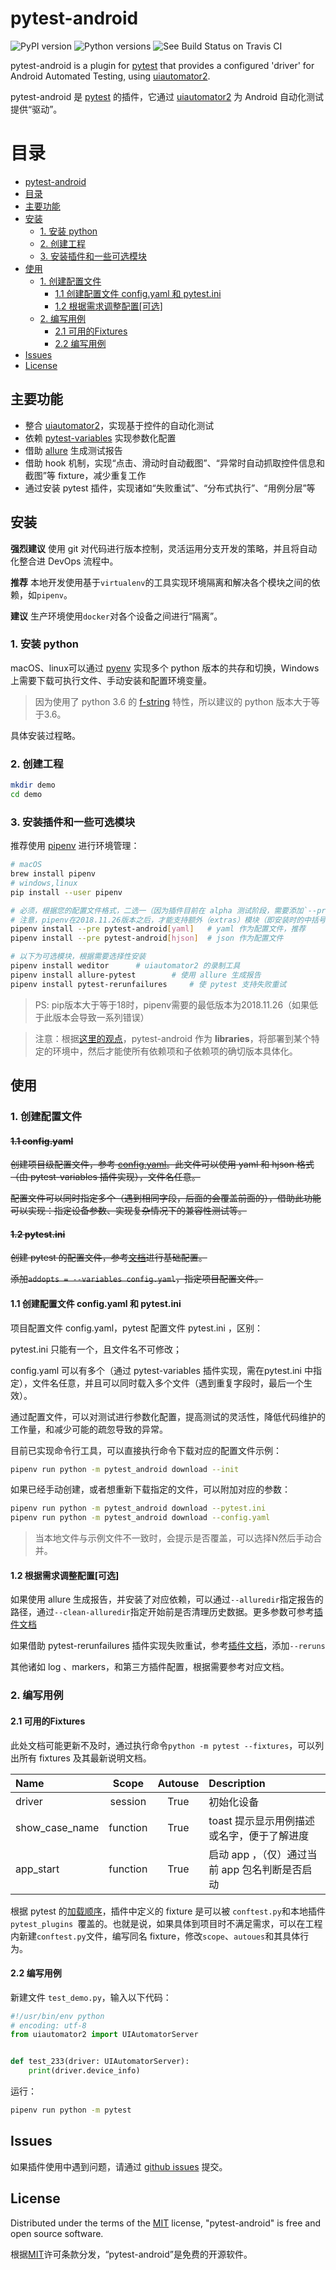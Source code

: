 # pytest-android

![PyPI version](https://img.shields.io/pypi/v/pytest-android.svg) ![Python versions](https://img.shields.io/pypi/pyversions/pytest-android.svg) ![See Build Status on Travis CI](https://travis-ci.org/edsion1107/pytest-android.svg?branch=master)

pytest-android is a plugin for [pytest](http://pytest.org/) that provides a configured 'driver' for Android Automated Testing, using [uiautomator2](https://github.com/openatx/uiautomator2).

pytest-android 是 [pytest](http://pytest.org/) 的插件，它通过 [uiautomator2](https://github.com/openatx/uiautomator2) 为 Android 自动化测试提供“驱动”。



目录
=================

* [pytest-android](#pytest-android)
* [目录](#目录)
 * [主要功能](#主要功能)
 * [安装](#安装)
    * [1. 安装 python](#1-安装-python)
    * [2. 创建工程](#2-创建工程)
    * [3. 安装插件和一些可选模块](#3-安装插件和一些可选模块)
 * [使用](#使用)
    * [1. 创建配置文件](#1-创建配置文件)
       * [1.1 创建配置文件 config.yaml 和 pytest.ini](#11-创建配置文件-configyaml-和-pytestini)
       * [1.2 根据需求调整配置[可选]](#12-根据需求调整配置可选)
    * [2. 编写用例](#2-编写用例)
       * [2.1 可用的Fixtures](#21-可用的fixtures)
       * [2.2 编写用例](#22-编写用例)
 * [Issues](#issues)
 * [License](#license)

## 主要功能

- 整合 [uiautomator2](https://github.com/openatx/uiautomator2)，实现基于控件的自动化测试
- 依赖 [pytest-variables](https://github.com/pytest-dev/pytest-variables) 实现参数化配置
- 借助 [allure](https://github.com/allure-framework/allure-python) 生成测试报告
- 借助 hook 机制，实现“点击、滑动时自动截图”、“异常时自动抓取控件信息和截图”等 fixture，减少重复工作
- 通过安装 pytest 插件，实现诸如“失败重试”、“分布式执行”、“用例分层”等



## 安装

**强烈建议** 使用 git 对代码进行版本控制，灵活运用分支开发的策略，并且将自动化整合进 DevOps 流程中。

**推荐** 本地开发使用基于`virtualenv`的工具实现环境隔离和解决各个模块之间的依赖，如`pipenv`。

**建议** 生产环境使用`docker`对各个设备之间进行“隔离”。

### 1. 安装 python

macOS、linux可以通过 [pyenv](https://github.com/pyenv/pyenv) 实现多个 python 版本的共存和切换，Windows上需要下载可执行文件、手动安装和配置环境变量。

> 因为使用了 python 3.6 的 [f-string](https://realpython.com/python-f-strings/) 特性，所以建议的 python 版本大于等于3.6。

具体安装过程略。

### 2. 创建工程

```bash
mkdir demo
cd demo
```

### 3. 安装插件和一些可选模块

推荐使用 [pipenv](https://github.com/pypa/pipenv) 进行环境管理：

```bash
# macOS
brew install pipenv
# windows,linux
pip install --user pipenv

# 必须，根据您的配置文件格式，二选一（因为插件目前在 alpha 测试阶段，需要添加`--pre`参数）
# 注意，pipenv在2018.11.26版本之后，才能支持额外（extras）模块（即安装时的中括号语法），所以使用较新的版本、或手动安装
pipenv install --pre pytest-android[yaml]	# yaml 作为配置文件，推荐
pipenv install --pre pytest-android[hjson]	# json 作为配置文件

# 以下为可选模块，根据需要选择性安装
pipenv install weditor		# uiautomator2 的录制工具
pipenv install allure-pytest		# 使用 allure 生成报告
pipenv install pytest-rerunfailures		# 使 pytest 支持失败重试
```
> PS: pip版本大于等于18时，pipenv需要的最低版本为2018.11.26（如果低于此版本会导致一系列错误）

> 注意：根据[这里的观点](https://pipenv.readthedocs.io/en/latest/advanced/#pipfile-vs-setup-py)，pytest-android 作为 **libraries**，将部署到某个特定的环境中，然后才能使所有依赖项和子依赖项的确切版本具体化。

## 使用

### 1. 创建配置文件

#### ~~1.1 config.yaml~~

~~创建项目级配置文件，参考 [config.yaml](https://raw.githubusercontent.com/edsion1107/pytest-android/master/config.yaml)。此文件可以使用 yaml 和 hjson 格式（由 pytest-variables 插件实现），文件名任意。~~

~~配置文件可以同时指定多个（遇到相同字段，后面的会覆盖前面的），借助此功能可以实现：指定设备参数、实现复杂情况下的兼容性测试等。~~

#### ~~1.2 pytest.ini~~

~~创建 pytest 的配置文件，参考[文档](https://docs.pytest.org/en/latest/reference.html#configuration-options)进行基础配置。~~

~~添加`addopts = --variables config.yaml`，指定项目配置文件。~~

#### 1.1 创建配置文件 config.yaml 和 pytest.ini

项目配置文件 config.yaml，pytest 配置文件 pytest.ini ，区别：

pytest.ini 只能有一个，且文件名不可修改；

config.yaml 可以有多个（通过 pytest-variables 插件实现，需在pytest.ini 中指定），文件名任意，并且可以同时载入多个文件（遇到重复字段时，最后一个生效）。

通过配置文件，可以对测试进行参数化配置，提高测试的灵活性，降低代码维护的工作量，和减少可能的疏忽导致的异常。

目前已实现命令行工具，可以直接执行命令下载对应的配置文件示例：

```bash
pipenv run python -m pytest_android download --init
```

如果已经手动创建，或者想重新下载指定的文件，可以附加对应的参数：

```bash
pipenv run python -m pytest_android download --pytest.ini
pipenv run python -m pytest_android download --config.yaml
```



> 当本地文件与示例文件不一致时，会提示是否覆盖，可以选择N然后手动合并。



#### 1.2 根据需求调整配置[可选]

如果使用 allure 生成报告，并安装了对应依赖，可以通过`--alluredir`指定报告的路径，通过`--clean-alluredir`指定开始前是否清理历史数据。更多参数可参考[插件文档](https://docs.qameta.io/allure/#_pytest)

如果借助 pytest-rerunfailures 插件实现失败重试，参考[插件文档](https://github.com/pytest-dev/pytest-rerunfailures)，添加`--reruns`

其他诸如 log 、markers，和第三方插件配置，根据需要参考对应文档。



### 2. 编写用例

#### 2.1 可用的Fixtures

此处文档可能更新不及时，通过执行命令`python -m pytest --fixtures`，可以列出所有 fixtures 及其最新说明文档。

| Name           |  Scope   | Autouse | Description                                    |
| :------------- | :------: | :-----: | :--------------------------------------------- |
| driver         | session  |  True   | 初始化设备                                     |
| show_case_name | function |  True   | toast 提示显示用例描述或名字，便于了解进度     |
| app_start      | function |  True   | 启动 app ，（仅）通过当前 app 包名判断是否启动 |

根据 pytest 的[加载顺序](https://docs.pytest.org/en/latest/writing_plugins.html#plugin-discovery-order-at-tool-startup)，插件中定义的 fixture 是可以被 `conftest.py`和本地插件`pytest_plugins `覆盖的。也就是说，如果具体到项目时不满足需求，可以在工程内新建`conftest.py`文件，编写同名 fixture，修改`scope`、`autoues`和其具体行为。



#### 2.2 编写用例

新建文件 `test_demo.py`，输入以下代码：

```python
#!/usr/bin/env python
# encoding: utf-8
from uiautomator2 import UIAutomatorServer


def test_233(driver: UIAutomatorServer):
    print(driver.device_info)
```



运行：

```bash
pipenv run python -m pytest
```



## Issues

如果插件使用中遇到问题，请通过 [github issues](https://github.com/edsion1107/pytest-android/issues) 提交。



## License

Distributed under the terms of the [MIT](LICENSE) license, "pytest-android" is free and open source software.

根据[MIT](LICENSE)许可条款分发，“pytest-android”是免费的开源软件。